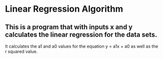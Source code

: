 # Linear Regression Algorithm
## This is a program that with inputs x and y calculates the linear regression for the data sets.
It calculates the a1 and a0 values for the equation y = a1x + a0 as well as the r squared value.
